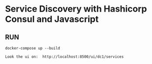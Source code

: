 # Service Discovery with Hashicorp Consul and Javascript

## RUN

    docker-compose up --build

    Look the ui on:  http://localhost:8500/ui/dc1/services